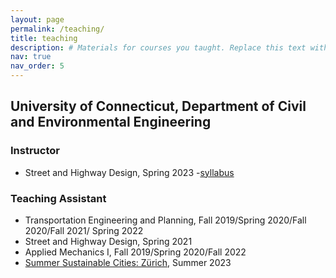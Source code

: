 ```yaml
---
layout: page
permalink: /teaching/
title: teaching
description: # Materials for courses you taught. Replace this text with your description.
nav: true
nav_order: 5
---
```


## University of Connecticut, Department of Civil and Environmental Engineering

### Instructor

- Street and Highway Design, Spring 2023 -[syllabus](http://fortawesome.github.io/Font-Awesome/)


### Teaching Assistant

- Transportation Engineering and Planning, Fall 2019/Spring 2020/Fall 2020/Fall 2021/ Spring 2022
- Street and Highway Design, Spring 2021
- Applied Mechanics I, Fall 2019/Spring 2020/Fall 2022
- [Summer Sustainable Cities: Zürich](https://app.studyabroad.uconn.edu/index.cfm?FuseAction=Programs.ViewProgramAngular&id=10648), Summer 2023

<!--
For now, this page is assumed to be a static description of your courses. You can convert it to a collection similar to `_projects/` so that you can have a dedicated page for each course.

Organize your courses by years, topics, or universities, however you like!
-->